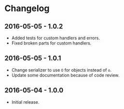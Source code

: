 Changelog
=========

2016-05-05 - 1.0.2
------------------

* Added tests for custom handlers and errors.
* Fixed broken parts for custom handlers.


2016-05-05 - 1.0.1
------------------

* Change serializer to use `O` for objects instead of `o`.
* Update some documentation because of code review.


2016-05-04 - 1.0.0
------------------

* Initial release.
